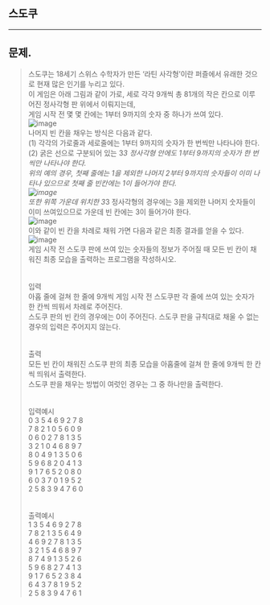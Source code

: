 ## 스도쿠
___
## 문제.
> 스도쿠는 18세기 스위스 수학자가 만든 ‘라틴 사각형’이란 퍼즐에서 유래한 것으로 현재 많은 인기를 누리고 있다. </br>
> 이 게임은 아래 그림과 같이 가로, 세로 각각 9개씩 총 81개의 작은 칸으로 이루어진 정사각형 판 위에서 이뤄지는데, </br>
> 게임 시작 전 몇 몇 칸에는 1부터 9까지의 숫자 중 하나가 쓰여 있다.</br>
> ![image](https://user-images.githubusercontent.com/49303504/173718135-8d2d4628-fa60-442a-9762-4fd90ea557e5.png)</br>
> 나머지 빈 칸을 채우는 방식은 다음과 같다.</br>
> (1) 각각의 가로줄과 세로줄에는 1부터 9까지의 숫자가 한 번씩만 나타나야 한다.</br>
> (2) 굵은 선으로 구분되어 있는 3*3 정사각형 안에도 1부터 9까지의 숫자가 한 번씩만 나타나야 한다.</br>
> 위의 예의 경우, 첫째 줄에는 1을 제외한 나머지 2부터 9까지의 숫자들이 이미 나타나 있으므로 첫째 줄 빈칸에는 1이 들어가야 한다.</br>
> ![image](https://user-images.githubusercontent.com/49303504/173718173-f5ecdf5c-1536-495d-83a8-c87d6a474dc5.png)</br>
> 또한 위쪽 가운데 위치한 3*3 정사각형의 경우에는 3을 제외한 나머지 숫자들이 이미 쓰여있으므로 가운데 빈 칸에는 3이 들어가야 한다.</br>
> ![image](https://user-images.githubusercontent.com/49303504/173718225-43ab4e80-bc4e-41fd-b1a4-0d3ef84635d7.png)</br>
> 이와 같이 빈 칸을 차례로 채워 가면 다음과 같은 최종 결과를 얻을 수 있다.</br>
> ![image](https://user-images.githubusercontent.com/49303504/173718246-fce623ea-5a81-4fe2-9ff4-b75aef459045.png)</br>
> 게임 시작 전 스도쿠 판에 쓰여 있는 숫자들의 정보가 주어질 때 모든 빈 칸이 채워진 최종 모습을 출력하는 프로그램을 작성하시오.</br>
> </br></br>
> 입력</br>
> 아홉 줄에 걸쳐 한 줄에 9개씩 게임 시작 전 스도쿠판 각 줄에 쓰여 있는 숫자가 한 칸씩 띄워서 차례로 주어진다. </br>
> 스도쿠 판의 빈 칸의 경우에는 0이 주어진다. 스도쿠 판을 규칙대로 채울 수 없는 경우의 입력은 주어지지 않는다.</br>
> </br></br>
> 출력</br>
> 모든 빈 칸이 채워진 스도쿠 판의 최종 모습을 아홉줄에 걸쳐 한 줄에 9개씩 한 칸씩 띄워서 출력한다. </br>
> 스도쿠 판을 채우는 방법이 여럿인 경우는 그 중 하나만을 출력한다.</br>
> </br></br>
> 입력예시</br>
> 0 3 5 4 6 9 2 7 8</br>
> 7 8 2 1 0 5 6 0 9</br>
> 0 6 0 2 7 8 1 3 5</br>
> 3 2 1 0 4 6 8 9 7</br>
> 8 0 4 9 1 3 5 0 6</br>
> 5 9 6 8 2 0 4 1 3</br>
> 9 1 7 6 5 2 0 8 0</br>
> 6 0 3 7 0 1 9 5 2</br>
> 2 5 8 3 9 4 7 6 0</br>
> </br></br>
> 출력예시</br>
> 1 3 5 4 6 9 2 7 8 </br>
> 7 8 2 1 3 5 6 4 9 </br>
> 4 6 9 2 7 8 1 3 5 </br>
> 3 2 1 5 4 6 8 9 7 </br>
> 8 7 4 9 1 3 5 2 6 </br>
> 5 9 6 8 2 7 4 1 3 </br>
> 9 1 7 6 5 2 3 8 4 </br>
> 6 4 3 7 8 1 9 5 2 </br>
> 2 5 8 3 9 4 7 6 1 </br>